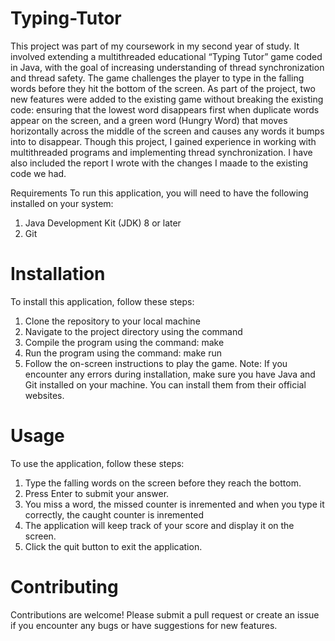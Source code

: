 # Typing-Tutor
This project was part of my coursework in my second year of study. It involved extending a multithreaded educational “Typing Tutor” game coded in Java, with the goal of increasing understanding of thread synchronization and thread safety. The game challenges the player to type in the falling words before they hit the bottom of the screen. As part of the project, two new features were added to the existing game without breaking the existing code: ensuring that the lowest word disappears first when duplicate words appear on the screen, and a green word (Hungry Word) that moves horizontally across the middle of the screen and causes any words it bumps into to disappear. Though this project, I gained experience in working with multithreaded programs and implementing thread synchronization. I have also included the report I wrote with the changes I maade to the existing code we had.

Requirements To run this application, you will need to have the following installed on your system:

1. Java Development Kit (JDK) 8 or later
2. Git
# Installation
To install this application, follow these steps:

1. Clone the repository to your local machine
2. Navigate to the project directory using the command
3. Compile the program using the command: make
4. Run the program using the command: make run
5. Follow the on-screen instructions to play the game.
Note: If you encounter any errors during installation, make sure you have Java and Git installed on your machine. You can install them from their official websites.

# Usage
To use the application, follow these steps:

1. Type the falling words on the screen before they reach the bottom.
2. Press Enter to submit your answer.
3. You miss a word, the missed counter is inremented and when you type it correctly, the caught counter is inremented
4. The application will keep track of your score and display it on the screen.
5. Click the quit button to exit the application.
# Contributing
Contributions are welcome! Please submit a pull request or create an issue if you encounter any bugs or have suggestions for new features.
